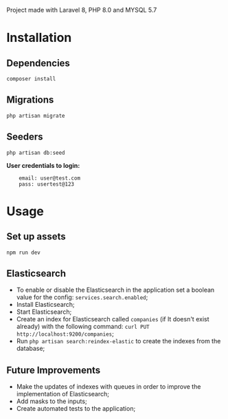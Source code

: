 Project made with Laravel 8, PHP 8.0 and MYSQL 5.7

# Installation
## Dependencies
```composer install```

## Migrations
```php artisan migrate```

## Seeders
```php artisan db:seed```

**User credentials to login:**
```
    email: user@test.com
    pass: usertest@123
``` 

# Usage
## Set up assets 
```npm run dev```

## Elasticsearch
- To enable or disable the Elasticsearch in the application set a boolean value for the config: `services.search.enabled`;
- Install Elasticsearch;
- Start Elasticsearch;
- Create an index for Elasticsearch called `companies` (if It doesn't exist already) with the following command: `curl PUT http://localhost:9200/companies`;
- Run `php artisan search:reindex-elastic` to create the indexes from the database;

## Future Improvements
- Make the updates of indexes with queues in order to improve the implementation of Elasticsearch;
- Add masks to the inputs;
- Create automated tests to the application;